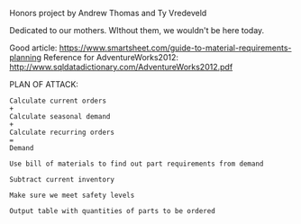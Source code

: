 Honors project by Andrew Thomas and Ty Vredeveld

Dedicated to our mothers. WIthout them, we wouldn't be here today.

Good article: https://www.smartsheet.com/guide-to-material-requirements-planning
Reference for AdventureWorks2012: http://www.sqldatadictionary.com/AdventureWorks2012.pdf

PLAN OF ATTACK:

	Calculate current orders
	+
	Calculate seasonal demand
	+
	Calculate recurring orders
	=
	Demand
	
	Use bill of materials to find out part requirements from demand
	
	Subtract current inventory
	
	Make sure we meet safety levels
	
	Output table with quantities of parts to be ordered
